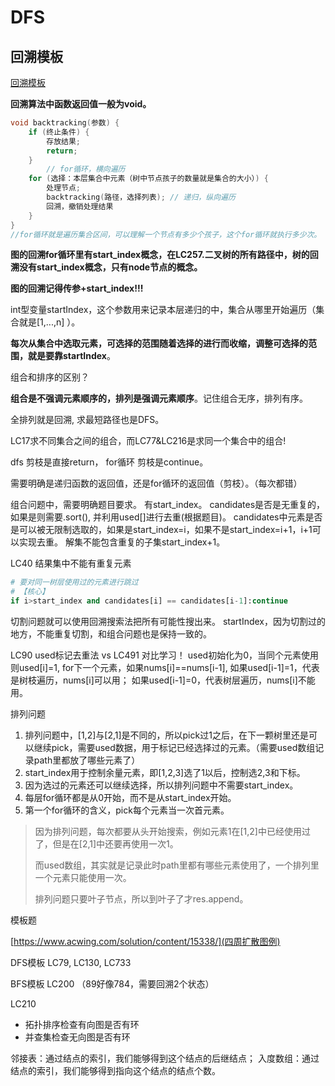 # DFS

## 回溯模板

[回溯模板](https://programmercarl.com/%E5%9B%9E%E6%BA%AF%E7%AE%97%E6%B3%95%E7%90%86%E8%AE%BA%E5%9F%BA%E7%A1%80.html#%E5%9B%9E%E6%BA%AF%E6%B3%95%E6%A8%A1%E6%9D%BF)

**回溯算法中函数返回值一般为void。**

```c++
void backtracking(参数) {
    if (终止条件) {
        存放结果;
        return;
    }
		// for循环，横向遍历
    for (选择：本层集合中元素（树中节点孩子的数量就是集合的大小）) {
        处理节点;
        backtracking(路径，选择列表); // 递归，纵向遍历
        回溯，撤销处理结果
    }
}
//for循环就是遍历集合区间，可以理解一个节点有多少个孩子，这个for循环就执行多少次。
```



**图的回溯for循环里有start_index概念，在LC257.二叉树的所有路径中，树的回溯没有start_index概念，只有node节点的概念。**

**图的回溯记得传参+start_index!!!**

int型变量startIndex，这个参数用来记录本层递归的中，集合从哪里开始遍历（集合就是[1,...,n] ）。

**每次从集合中选取元素，可选择的范围随着选择的进行而收缩，调整可选择的范围，就是要靠startIndex**。



组合和排序的区别？

**组合是不强调元素顺序的，排列是强调元素顺序**。记住组合无序，排列有序。


全排列就是回溯, 求最短路径也是DFS。

LC17求不同集合之间的组合，而LC77&LC216是求同一个集合中的组合!

dfs 剪枝是直接return，
for循环 剪枝是continue。

需要明确是递归函数的返回值，还是for循环的返回值（剪枝）。（每次都错）



组合问题中，需要明确题目要求。
有start_index。
candidates是否是无重复的，如果是则需要.sort(), 并利用used[]进行去重(根据题目)。
candidates中元素是否是可以被无限制选取的，如果是start_index=i，如果不是start_index=i+1，i+1可以实现去重。
解集不能包含重复的子集start_index+1。


LC40 结果集中不能有重复元素
```python
# 要对同一树层使用过的元素进行跳过
# 【核心】
if i>start_index and candidates[i] == candidates[i-1]:continue
```
切割问题就可以使用回溯搜索法把所有可能性搜出来。
startIndex，因为切割过的地方，不能重复切割，和组合问题也是保持一致的。


LC90 used标记去重法 vs LC491 对比学习！
used初始化为0，当同个元素使用则used[i]=1,
for下一个元素，如果nums[i]==nums[i-1], 如果used[i-1]=1，代表是树枝遍历，nums[i]可以用；
如果used[i-1]=0，代表树层遍历，nums[i]不能用。


排列问题
 1. 排列问题中，[1,2]与[2,1]是不同的，所以pick过1之后，在下一颗树里还是可以继续pick，需要used数据，用于标记已经选择过的元素。（需要used数组记录path里都放了哪些元素了）
 2. start_index用于控制余量元素，即[1,2,3]选了1以后，控制选2,3和下标。
 3. 因为选过的元素还可以继续选择，所以排列问题中不需要start_index。
 4. 每层for循环都是从0开始，而不是从start_index开始。
 5. 第一个for循环的含义，pick每个元素当一次首元素。

> 因为排列问题，每次都要从头开始搜索，例如元素1在[1,2]中已经使用过了，但是在[2,1]中还要再使用一次1。
>
> 而used数组，其实就是记录此时path里都有哪些元素使用了，一个排列里一个元素只能使用一次。
> 
> 排列问题只要叶子节点，所以到叶子了才res.append。
>
> 

模板题

[https://www.acwing.com/solution/content/15338/](四周扩散图例)

DFS模板 LC79, LC130, LC733

BFS模板 LC200
（89好像784，需要回溯2个状态）



LC210

- 拓扑排序检查有向图是否有环
- 并查集检查无向图是否有环

邻接表：通过结点的索引，我们能够得到这个结点的后继结点；
入度数组：通过结点的索引，我们能够得到指向这个结点的结点个数。